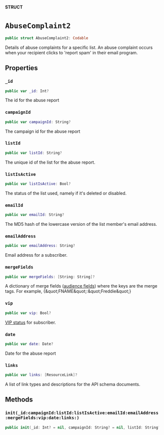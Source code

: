 **STRUCT**

# `AbuseComplaint2`

```swift
public struct AbuseComplaint2: Codable
```

Details of abuse complaints for a specific list. An abuse complaint occurs when your recipient clicks to &#x27;report spam&#x27; in their email program.

## Properties
### `_id`

```swift
public var _id: Int?
```

The id for the abuse report

### `campaignId`

```swift
public var campaignId: String?
```

The campaign id for the abuse report

### `listId`

```swift
public var listId: String?
```

The unique id of the list for the abuse report.

### `listIsActive`

```swift
public var listIsActive: Bool?
```

The status of the list used, namely if it&#x27;s deleted or disabled.

### `emailId`

```swift
public var emailId: String?
```

The MD5 hash of the lowercase version of the list member&#x27;s email address.

### `emailAddress`

```swift
public var emailAddress: String?
```

Email address for a subscriber.

### `mergeFields`

```swift
public var mergeFields: [String: String]?
```

A dictionary of merge fields ([audience fields](https://mailchimp.com/help/getting-started-with-merge-tags/)) where the keys are the merge tags. For example, {\&quot;FNAME\&quot;:\&quot;Freddie\&quot;}

### `vip`

```swift
public var vip: Bool?
```

[VIP status](https://mailchimp.com/help/designate-and-send-to-vip-contacts/) for subscriber.

### `date`

```swift
public var date: Date?
```

Date for the abuse report

### `links`

```swift
public var links: [ResourceLink]?
```

A list of link types and descriptions for the API schema documents.

## Methods
### `init(_id:campaignId:listId:listIsActive:emailId:emailAddress:mergeFields:vip:date:links:)`

```swift
public init(_id: Int? = nil, campaignId: String? = nil, listId: String? = nil, listIsActive: Bool? = nil, emailId: String? = nil, emailAddress: String? = nil, mergeFields: [String: String]? = nil, vip: Bool? = nil, date: Date? = nil, links: [ResourceLink]? = nil)
```

